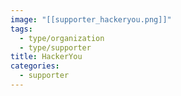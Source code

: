 ```yaml
---
image: "[[supporter_hackeryou.png]]"
tags:
  - type/organization
  - type/supporter
title: HackerYou
categories:
  - supporter
---
```

